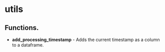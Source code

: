 # **utils**

## **Functions.**

* **add_processing_timestamp** - Adds the current timestamp as a column to a dataframe.